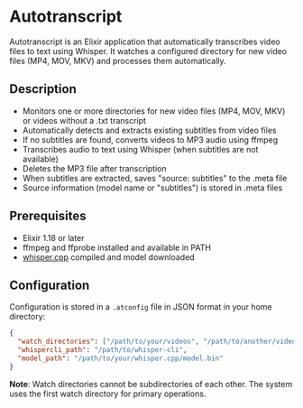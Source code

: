 # Autotranscript

Autotranscript is an Elixir application that automatically transcribes video files to text using Whisper. It watches a configured directory for new video files (MP4, MOV, MKV) and processes them automatically.

## Description

- Monitors one or more directories for new video files (MP4, MOV, MKV) or videos without a .txt transcript
- Automatically detects and extracts existing subtitles from video files
- If no subtitles are found, converts videos to MP3 audio using ffmpeg
- Transcribes audio to text using Whisper (when subtitles are not available)
- Deletes the MP3 file after transcription
- When subtitles are extracted, saves "source: subtitles" to the .meta file
- Source information (model name or "subtitles") is stored in .meta files

## Prerequisites

- Elixir 1.18 or later
- ffmpeg and ffprobe installed and available in PATH
- [whisper.cpp](https://github.com/ggerganov/whisper.cpp) compiled and model downloaded

## Configuration

Configuration is stored in a `.atconfig` file in JSON format in your home directory:

```json
{
  "watch_directories": ["/path/to/your/videos", "/path/to/another/video/folder"],
  "whispercli_path": "/path/to/whisper-cli",
  "model_path": "/path/to/your/whisper.cpp/model.bin"
}
```

**Note**: Watch directories cannot be subdirectories of each other. The system uses the first watch directory for primary operations.